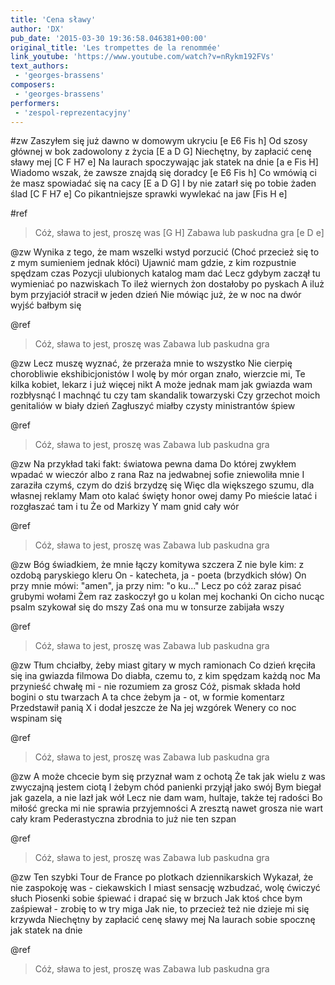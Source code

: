 ```yaml
---
title: 'Cena sławy'
author: 'DX'
pub_date: '2015-03-30 19:36:58.046381+00:00'
original_title: 'Les trompettes de la renommée'
link_youtube: 'https://www.youtube.com/watch?v=nRykm192FVs'
text_authors:
 - 'georges-brassens'
composers:
 - 'georges-brassens'
performers:
 - 'zespol-reprezentacyjny'
---
```


#zw
Zaszyłem się już dawno w domowym ukryciu [e E6 Fis h]
Od szosy głównej w bok zadowolony z życia [E a D G]
Niechętny, by zapłacić cenę sławy mej [C F H7 e]
Na laurach spoczywając jak statek na dnie [a e Fis H]
Wiadomo wszak, że zawsze znajdą się doradcy [e E6 Fis h]
Co wmówią ci że masz spowiadać się na cacy [E a D G]
I by nie zatarł się po tobie żaden ślad [C F H7 e]
Co pikantniejsze sprawki wywlekać na jaw [Fis H e]

#ref
>Cóż, sława to jest, proszę was [G H]
>Zabawa lub paskudna gra [e D e]

@zw
Wynika z tego, że mam wszelki wstyd porzucić 
(Choć przecież się to z mym sumieniem jednak kłóci) 
Ujawnić mam gdzie, z kim rozpustnie spędzam czas 
Pozycji ulubionych katalog mam dać 
Lecz gdybym zaczął tu wymieniać po nazwiskach 
To ileż wiernych żon dostałoby po pyskach 
A iluż bym przyjaciół stracił w jeden dzień 
Nie mówiąc już, że w noc na dwór wyjść bałbym się 

@ref
>Cóż, sława to jest, proszę was 
>Zabawa lub paskudna gra 

@zw
Lecz muszę wyznać, że przeraża mnie to wszystko 
Nie cierpię chorobliwie ekshibicjonistów 
I wolę by mór organ znało, wierzcie mi, 
Te kilka kobiet, lekarz i już więcej nikt 
A może jednak mam jak gwiazda wam rozbłysnąć 
I machnąć tu czy tam skandalik towarzyski 
Czy grzechot moich genitaliów w biały dzień 
Zagłuszyć miałby czysty ministrantów śpiew 

@ref
>Cóż, sława to jest, proszę was 
>Zabawa lub paskudna gra

@zw
Na przykład taki fakt: światowa pewna dama 
Do której zwykłem wpadać w wieczór albo z rana 
Raz na jedwabnej sofie zniewoliła mnie 
I zaraziła czymś, czym do dziś brzydzę się 
Więc dla większego szumu, dla własnej reklamy 
Mam oto kalać święty honor owej damy 
Po mieście latać i rozgłaszać tam i tu 
Że od Markizy Y mam gnid cały wór 

@ref
>Cóż, sława to jest, proszę was 
>Zabawa lub paskudna gra

@zw
Bóg świadkiem, że mnie łączy komitywa szczera 
Z nie byle kim: z ozdobą paryskiego kleru 
On - katecheta, ja - poeta (brzydkich słów) 
On przy mnie mówi: "amen", ja przy nim: "o ku..." 
Lecz po cóż zaraz pisać grubymi wołami 
Żem raz zaskoczył go u kolan mej kochanki 
On cicho nucąc psalm szykował się do mszy 
Zaś ona mu w tonsurze zabijała wszy 

@ref
>Cóż, sława to jest, proszę was 
>Zabawa lub paskudna gra

@zw
Tłum chciałby, żeby miast gitary w mych ramionach 
Co dzień kręciła się ina gwiazda filmowa 
Do diabła, czemu to, z kim spędzam każdą noc 
Ma przynieść chwałę mi - nie rozumiem za grosz 
Cóż, pismak składa hołd bogini o stu twarzach 
A ta chce żebym ja - ot, w formie komentarz 
Przedstawił panią X i dodał jeszcze że 
Na jej wzgórek Wenery co noc wspinam się 

@ref
>Cóż, sława to jest, proszę was 
>Zabawa lub paskudna gra

@zw
A może chcecie bym się przyznał wam z ochotą 
Że tak jak wielu z was zwyczajną jestem ciotą 
I żebym chód panienki przyjął jako swój 
Bym biegał jak gazela, a nie lazł jak wół 
Lecz nie dam wam, hultaje, także tej radości 
Bo miłość grecka mi nie sprawia przyjemności 
A zresztą nawet grosza nie wart cały kram 
Pederastyczna zbrodnia to już nie ten szpan 

@ref
>Cóż, sława to jest, proszę was 
>Zabawa lub paskudna gra

@zw
Ten szybki Tour de France po plotkach dziennikarskich 
Wykazał, że nie zaspokoję was - ciekawskich 
I miast sensację wzbudzać, wolę ćwiczyć słuch 
Piosenki sobie śpiewać i drapać się w brzuch 
Jak ktoś chce bym zaśpiewał - zrobię to w try miga 
Jak nie, to przecież też nie dzieje mi się krzywda 
Niechętny by zapłacić cenę sławy mej 
Na laurach sobie spocznę jak statek na dnie 

@ref
>Cóż, sława to jest, proszę was 
>Zabawa lub paskudna gra